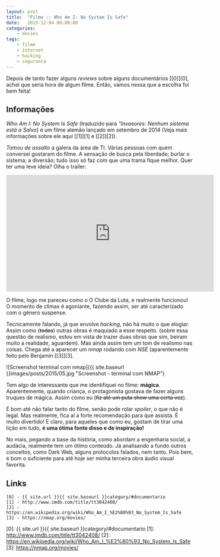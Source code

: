 ```yaml
---
layout: post
title:  "Filme :: Who Am I: No System Is Safe"
date:   2015-12-04 00:00:00
categories:
    - movies
tags:
    - filme
    - internet
    - hacking
    - seguranca
---
```


Depois de tanto fazer alguns *reviews* sobre alguns documentários [\[0\]][0], achei que seria hora de algum filme. Então, vamos nessa que a escolha foi bem feita!

## Informações

*Who Am I: No System Is Safe* (traduzido para *"Invasores: Nenhum sistema está a Salvo*) é um filme alemão lançado em setembro de 2014 (Veja mais informações sobre ele aqui [\[1\]][1] e [\[2\]][2]). 

*Tomou de assalto* a galera da área de TI. Várias pessoas com quem conversei gostaram do filme. A sensação de busca pela liberdade; burlar o sistema; a diversão; tudo isso só faz com que uma trama fique melhor. Quer ter uma leve ideia? Olha o trailer:

<iframe width="560" height="315" src="https://www.youtube.com/embed/hrOaT5JW_TU" frameborder="0" allowfullscreen></iframe>

O filme, logo me pareceu como o O Clube da Luta, e realmente funcionou! O momento de clímax é agoniante, fazendo assim, ser até caracterizado com o gênero suspense.

Tecnicamente falando, já que envolve *hacking*, não há muito o que elogiar. Assim como (<del>todas</del>) outras obras é maquiado a esse respeito. (sobre essa questão de realismo, estou em vista de trazer duas obras que sim, beiram muito a realidade, aguardem). Mas ainda assim tem um tom de realismo nas coisas. Chega até a aparecer um *nmap* rodando com *NSE* (aparentemente feito pelo Benjamin [\[3\]][3].

![Screenshot terminal com nmap]({{ site.baseurl }}images/posts/2015/05.jpg "Screenshot - terminal com NMAP")

Tem algo de interessante que me identifiquei no filme: **mágica**. Aparentemente, quando criança, o protagonista gostava de fazer alguns truques de mágica. Assim como eu (<del>fiz até um puta show uma certa vez</del>).

É bom até não falar tanto do filme, senão pode rolar *spoiler*, o que não é legal. Mas realmente, fica ai a forte recomendação para que assista. É muito divertido! E claro, para aqueles que como eu, gostam de tirar uma lição em tudo, **é uma ótima fonte disso e de inspiração!**

No mais, pegando a base da história, como abordam a engenharia social, a audácia, realmente tem um ótimo conteúdo. Já analisando a fundo outros conceitos, como Dark Web, alguns protocolos falados, nem tanto. Pois bem, é bom o suficiente para até hoje ser minha terceira obra áudio visual favorita.

## Links

```
[0] - {{ site.url }}{{ site.baseurl }}category/#documentario
[1] - http://www.imdb.com/title/tt3042408/
[2] - https://en.wikipedia.org/wiki/Who_Am_I_%E2%80%93_No_System_Is_Safe
[3] - https://nmap.org/movies/
```

[0]: {{ site.url }}{{ site.baseurl }}category/#documentario
[1]: http://www.imdb.com/title/tt3042408/
[2]: https://en.wikipedia.org/wiki/Who_Am_I_%E2%80%93_No_System_Is_Safe
[3]: https://nmap.org/movies/